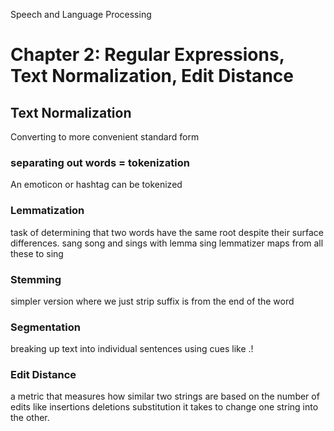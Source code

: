 Speech and Language Processing

# Chapter 2: Regular Expressions, Text Normalization, Edit Distance

## Text Normalization
Converting to more convenient standard form

### separating out words = tokenization
An emoticon or hashtag can be tokenized

### Lemmatization
task of determining that two words have the same root despite their surface differences.
sang song and sings with lemma sing
lemmatizer maps from all these to sing

### Stemming
simpler version where we just strip suffix is from the end of the word

### Segmentation
breaking up text into individual sentences using cues like .!

### Edit Distance
a metric that measures how similar two strings are based on the number of edits like insertions deletions substitution it takes to change one string into the other.
